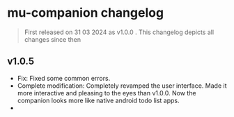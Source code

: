 # mu-companion changelog

> First released on 31 03 2024 as v1.0.0 . This changelog depicts all changes since then

## v1.0.5

- Fix: Fixed some common errors.
- Complete modification: Completely revamped the user interface. Made it more interactive and pleasing to the eyes than v1.0.0. Now the companion looks more like native android todo list apps. 
- 
